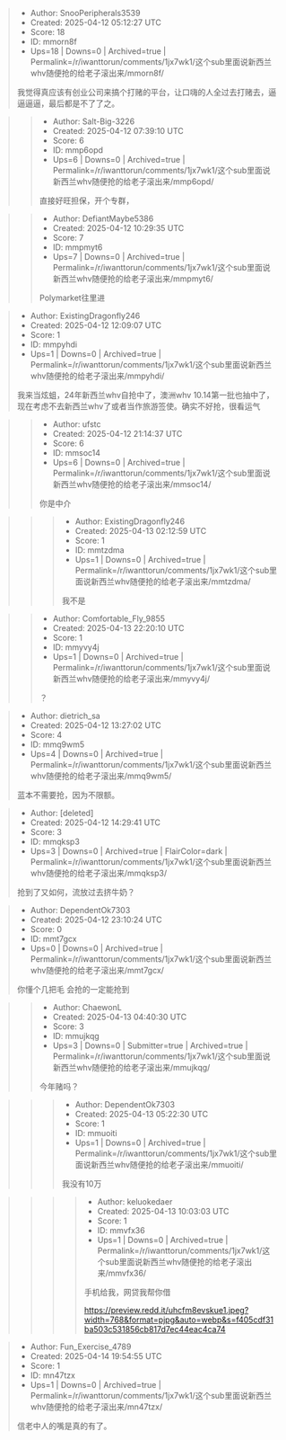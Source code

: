 > - Author: SnooPeripherals3539
> - Created: 2025-04-12 05:12:27 UTC
> - Score: 18
> - ID: mmorn8f
> - Ups=18 | Downs=0 | Archived=true | Permalink=/r/iwanttorun/comments/1jx7wk1/这个sub里面说新西兰whv随便抢的给老子滚出来/mmorn8f/
>
> 我觉得真应该有创业公司来搞个打赌的平台，让口嗨的人全过去打赌去，逼逼逼逼，最后都是不了了之。

>> - Author: Salt-Big-3226
>> - Created: 2025-04-12 07:39:10 UTC
>> - Score: 6
>> - ID: mmp6opd
>> - Ups=6 | Downs=0 | Archived=true | Permalink=/r/iwanttorun/comments/1jx7wk1/这个sub里面说新西兰whv随便抢的给老子滚出来/mmp6opd/
>>
>> 直接好旺担保，开个专群，

>> - Author: DefiantMaybe5386
>> - Created: 2025-04-12 10:29:35 UTC
>> - Score: 7
>> - ID: mmpmyt6
>> - Ups=7 | Downs=0 | Archived=true | Permalink=/r/iwanttorun/comments/1jx7wk1/这个sub里面说新西兰whv随便抢的给老子滚出来/mmpmyt6/
>>
>> Polymarket往里进

> - Author: ExistingDragonfly246
> - Created: 2025-04-12 12:09:07 UTC
> - Score: 1
> - ID: mmpyhdi
> - Ups=1 | Downs=0 | Archived=true | Permalink=/r/iwanttorun/comments/1jx7wk1/这个sub里面说新西兰whv随便抢的给老子滚出来/mmpyhdi/
>
> 我来当炫蛆，24年新西兰whv自抢中了，澳洲whv 10.14第一批也抽中了，现在考虑不去新西兰whv了或者当作旅游签使。确实不好抢，很看运气

>> - Author: ufstc
>> - Created: 2025-04-12 21:14:37 UTC
>> - Score: 6
>> - ID: mmsoc14
>> - Ups=6 | Downs=0 | Archived=true | Permalink=/r/iwanttorun/comments/1jx7wk1/这个sub里面说新西兰whv随便抢的给老子滚出来/mmsoc14/
>>
>> 你是中介

>>> - Author: ExistingDragonfly246
>>> - Created: 2025-04-13 02:12:59 UTC
>>> - Score: 1
>>> - ID: mmtzdma
>>> - Ups=1 | Downs=0 | Archived=true | Permalink=/r/iwanttorun/comments/1jx7wk1/这个sub里面说新西兰whv随便抢的给老子滚出来/mmtzdma/
>>>
>>> 我不是

>> - Author: Comfortable_Fly_9855
>> - Created: 2025-04-13 22:20:10 UTC
>> - Score: 1
>> - ID: mmyvy4j
>> - Ups=1 | Downs=0 | Archived=true | Permalink=/r/iwanttorun/comments/1jx7wk1/这个sub里面说新西兰whv随便抢的给老子滚出来/mmyvy4j/
>>
>> ？

> - Author: dietrich_sa
> - Created: 2025-04-12 13:27:02 UTC
> - Score: 4
> - ID: mmq9wm5
> - Ups=4 | Downs=0 | Archived=true | Permalink=/r/iwanttorun/comments/1jx7wk1/这个sub里面说新西兰whv随便抢的给老子滚出来/mmq9wm5/
>
> 蓝本不需要抢，因为不限额。

> - Author: [deleted]
> - Created: 2025-04-12 14:29:41 UTC
> - Score: 3
> - ID: mmqksp3
> - Ups=3 | Downs=0 | Archived=true | FlairColor=dark | Permalink=/r/iwanttorun/comments/1jx7wk1/这个sub里面说新西兰whv随便抢的给老子滚出来/mmqksp3/
>
> 抢到了又如何，流放过去挤牛奶？

> - Author: DependentOk7303
> - Created: 2025-04-12 23:10:24 UTC
> - Score: 0
> - ID: mmt7gcx
> - Ups=0 | Downs=0 | Archived=true | Permalink=/r/iwanttorun/comments/1jx7wk1/这个sub里面说新西兰whv随便抢的给老子滚出来/mmt7gcx/
>
> 你懂个几把毛 会抢的一定能抢到

>> - Author: ChaewonL
>> - Created: 2025-04-13 04:40:30 UTC
>> - Score: 3
>> - ID: mmujkqg
>> - Ups=3 | Downs=0 | Submitter=true | Archived=true | Permalink=/r/iwanttorun/comments/1jx7wk1/这个sub里面说新西兰whv随便抢的给老子滚出来/mmujkqg/
>>
>> 今年赌吗？

>>> - Author: DependentOk7303
>>> - Created: 2025-04-13 05:22:30 UTC
>>> - Score: 1
>>> - ID: mmuoiti
>>> - Ups=1 | Downs=0 | Archived=true | Permalink=/r/iwanttorun/comments/1jx7wk1/这个sub里面说新西兰whv随便抢的给老子滚出来/mmuoiti/
>>>
>>> 我没有10万

>>>> - Author: keluokedaer
>>>> - Created: 2025-04-13 10:03:03 UTC
>>>> - Score: 1
>>>> - ID: mmvfx36
>>>> - Ups=1 | Downs=0 | Archived=true | Permalink=/r/iwanttorun/comments/1jx7wk1/这个sub里面说新西兰whv随便抢的给老子滚出来/mmvfx36/
>>>>
>>>> 手机给我，网贷我帮你借
>>>> 
>>>> https://preview.redd.it/uhcfm8evskue1.jpeg?width=768&format=pjpg&auto=webp&s=f405cdf31ba503c531856cb817d7ec44eac4ca74

> - Author: Fun_Exercise_4789
> - Created: 2025-04-14 19:54:55 UTC
> - Score: 1
> - ID: mn47tzx
> - Ups=1 | Downs=0 | Archived=true | Permalink=/r/iwanttorun/comments/1jx7wk1/这个sub里面说新西兰whv随便抢的给老子滚出来/mn47tzx/
>
> 信老中人的嘴是真的有了。
